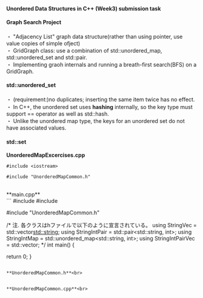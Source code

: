 
#### Unordered Data Structures in C++ (Week3) submission task

#### Graph Search Project
・ "Adjacency List" graph data structure(rather than using pointer, use value copies of simple ofject)<br>
・ GridGraph class: use a combination of std::unordered_map, std::unordered_set and std::pair.<br>
・ Implementing graoh internals and running a breath-first search(BFS) on a GridGraph.<br>

#### std::unordered_set
・ (requirement:)no duplicates; inserting the same item twice has no effect.<br>
・ In C++, the unordered set uses **hashing** internally, so the key type must support == operator as well as std::hash.<br>
・ Unlike the unordered map type, the keys for an unordered set do not have associated values.<br>

#### std::set



**UnorderedMapExcercises.cpp**<br>
```
#include <iostream>

#include "UnorderedMapCommon.h"

```


<br>
**main.cpp**<br>
```
#include <iostream>
#include <string>

#include "UnorderedMapCommon.h"


/*
注. 各クラスはhファイルで以下のように宣言されている。
using StringVec = std::vector<std::string>;
using StringIntPair = std::pair<std::string, int>;
using StringIntMap = std::unordered_map<std::string, int>;
using StringIntPairVec = std::vector<StringIntPair>;
*/
int main() {
  
  
  return 0;
}
```

**UnorderedMapCommon.h**<br>
```

```

**UnorderedMapCommon.cpp**<br>
```

```

